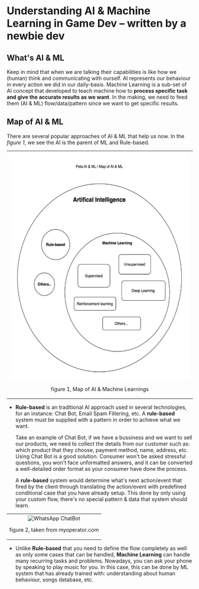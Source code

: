 # Understanding AI & Machine Learning in Game Dev – written by a newbie dev
## What's AI & ML

Keep in mind that when we are talking their capabilities is like how we (human) think and communicating with ourself. AI represents our behaviour in every action we did in our daily-basis. Machine Learning is a sub-set of AI concept that developed to teach machine how to **process specific task and give the accurate results as we want**.
In the making, we need to feed them (AI & ML) flow/data/pattern since we want to get specific results.

## Map of AI & ML

There are several popular approaches of AI & ML that help us now. In the *figure 1*, we see the AI is the parent of ML and Rule-based. 

<table align="center">
  <tr>
    <td align="center">
      <img src="ai_and_ml_map.png" alt="Map of AI & Machine Learnings" width="600" height="620" align="center">
      <p align="center">figure 1, Map of AI & Machine Learnings</p>
    </td>
  </tr>
</table>


- **Rule-based** is an traditional AI approach used in several technologies, for an instance: Chat Bot, Email Spam Filtering, etc. A **rule-based** system must be supplied with a pattern in order to achieve what we want.
  
  Take an example of Chat Bot, if we have a bussiness and we want to sell our products, we need to collect the details from our customer such as: which product that they choose, payment method, name, address, etc. Using Chat Bot is a good solution. Consumer won't be asked stressful questions, you won't face unformatted answers, and it can be converted a well-detailed order format as your consumer have done the process.

  A **rule-based** system would determine what's next action/event that fired by the client through translating the action/event with predefined conditional case that you have already setup. This done by only using your custom flow, there's no special pattern & data that system should learn.

<table align="center">
  <tr>
    <td align="center">
      <img src="https://myoperator.com/blog/wp-content/uploads/2024/05/MyOperator-chatbot-platform.png" alt="WhatsApp ChatBot" width="600" height="340" align="center">
      <p align="center">figure 2, taken from myoperator.com</p>
    </td>
  </tr>
</table>



- Unlike **Rule-based** that you need to define the flow completely as well as only some cases that can be handled, **Machine Learning** can handle many recurring tasks and problems. Nowadays, you can ask your phone by speaking to play music for you. In this case, this can be done by ML system that has already trained with: understanding about human behaviour, songs database, etc.

   